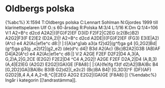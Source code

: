 # Oldbergs polska

{%abc%}
X:1594
T:Oldbergs polska
C:Lennart Sohlman
N:Gjordes 1999 till klarinettspelaren Ulf O.:s 60-årsdag
R:Polska
M:3/4
L:1/16
K:Dm
Q:1/4=106
V:1
A2=B^c d2cd A2A2|({FG}F2)EF D3(D F2)F2|C2EG (c2{Bc}B2) A2G2|F3(F E2)E2 (D2A,2)|!
A2=B^c d2cd A2DE|({FG}F2)EF (FG3) E3(E|A2)(A^c) e4 A2(Ac|ef)e^c d8:|!
|:({A}a^g)ab a3(a f2)d2|(g^f)ga g4 [G,2G2]Bd|(g^f)ga g3(g _e2)f2|(g2_e2) (de)d^c d4|!
B3d A2(Ac) {Bc}B2A2|G3B (AB)AF D4|A2(A^c) e4 A2(Ac|ef)e^c d8:|]
V:2
A2GE F2EF D2F2|D4 A,3(A, G,2)A,2|G,2CE (E2G2) F2E2|D4 ^C4 A,2G2|!
A2GE F2EF D2A,2|D4 (A,B,3) (A,4|E2)EG (A2G2) E2G2|(GA)GE [F8A8]:|
|:{A}(fe)fg f3(f d2)A2|(BA)Bc B4 [G,2D2]GA|(BA)Bc B3(B G2)d2|(_e2c2) (Bc)BA B4|!
[G,3D3]^F (DF)(AF) G2D2|B,4 A,4 A,2=B,^C|E2EG A2G2 E2G2|(GA)GE [F8A8]:|]
{%endabc%}
Ingår i kategorin [[!andrastämma]].
